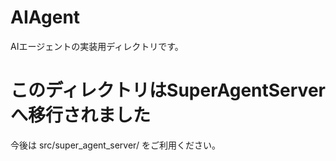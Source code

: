 # AIAgent

AIエージェントの実装用ディレクトリです。

# このディレクトリはSuperAgentServerへ移行されました
今後は src/super_agent_server/ をご利用ください。
